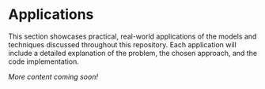 # Applications

This section showcases practical, real-world applications of the models and techniques discussed throughout this repository. Each application will include a detailed explanation of the problem, the chosen approach, and the code implementation.

*More content coming soon!* 